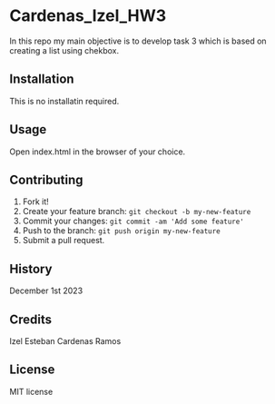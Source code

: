 # Cardenas_Izel_HW3
In this repo my main objective is to develop task 3 which is based on creating a list using chekbox.

## Installation
This is no installatin required.

## Usage
Open index.html in the browser of your choice.

## Contributing
1. Fork it!
2. Create your feature branch: `git checkout -b my-new-feature`
3. Commit your changes: `git commit -am 'Add some feature'`
4. Push to the branch: `git push origin my-new-feature`
5. Submit a pull request.

## History
December 1st 2023

## Credits
Izel Esteban Cardenas Ramos

## License
MIT license